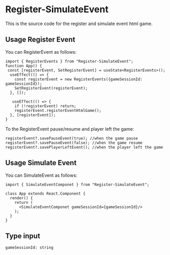 # Register-SimulateEvent
This is the source code for the register and simulate event html game.

## Usage Register Event
You can RegisterEvent as follows:

```
import { RegisterEvents } from "Register-SimulateEvent";
function App() {
 const [registerEvent, SetRegisterEvent] = useState<RegisterEvents>();
  useEffect(() => {
    const registerEvent = new RegisterEvents({gameSessionId: gameSessionId});
    SetRegisterEvent(registerEvent);
  }, []);
  
   useEffect(() => {
    if (!registerEvent) return;
    registerEvent.registerEventHtmlGame();
  }, [registerEvent]);
}
```

To the RegisterEvent pause/resume and player left the game:
```
registerEvent?.savePauseEvent(true); //when the game pause
registerEvent?.savePauseEvent(false); //when the game resume
registerEvent?.savePlayerLeftEvent(); //when the player left the game
```

## Usage Simulate Event
You can SimulateEvent as follows:

```
import { SimulateEventComponet } from "Register-SimulateEvent";

class App extends React.Component {
  render() {
    return (
      <SimulateEventComponet gameSessionId={gameSessionId}/>
    );
  }
}
```
## Type input
`gameSessionId: string`
